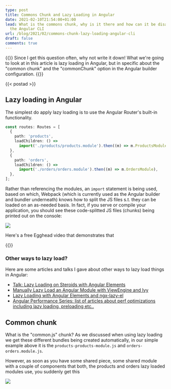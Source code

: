 ```yaml
---
type: post
title: Commons Chunk and Lazy Loading in Angular
date: 2021-02-10T21:54:00+01:00
lead: What is the commons chunk, why is it there and how can it be disabled with
  the Angular CLI
url: /blog/2021/02/commons-chunk-lazy-loading-angular-cli
draft: false
comments: true
---
```

{{<intro>}}
  Since I get this question often, why not write it down! What we're going to look at in this article is lazy loading in Angular, but in specific about the "common chunk" and the "commonChunk" option in the Angular builder configuration.
{{</intro>}}

<!--more-->

{{< postad >}}

## Lazy loading in Angular

The simplest do apply lazy loading is to use the Angular Router's built-in functionality.

```typescript
const routes: Routes = [
  {
    path: 'products',
    loadChildren: () =>
      import('./products/products.module').then((m) => m.ProductsModule),
  },
  {
    path: 'orders',
    loadChildren: () =>
      import('./orders/orders.module').then((m) => m.OrdersModule),
  },
];
```

Rather than referencing the modules, an `import` statement is being used, based on which, Webpack (which is currently used as the Angular builder and bundler underneath) knows how to split the JS files s.t. they can be loaded on an as-needed basis. In fact, if you serve or compile your application, you should see these code-splitted JS files (chunks) being printed out on the console:

![](/blog/assets/imgs/ng-lazy-chunks.png)

Here's a free Egghead video that demonstrates that

{{<egghead-lesson uid="lessons/angular-apply-route-level-code-splitting-and-lazy-loading-with-the-angular-cli" >}}

### Other ways to lazy load?

Here are some articles and talks I gave about other ways to lazy load things in Angular:

* [Talk: Lazy Loading on Steroids with Angular Elements](/blog/2019/12/jsbe-lazy-loading-ngelements/)
* [Manually Lazy Load an Angular Module with ViewEngine and Ivy](/blog/2019/10/lazyload-module-ivy-viewengine/)
* [Lazy Loading with Angular Elements and ngx-lazy-el](/blog/2019/11/lazy-loading-angular-ngx-lazy-el/)
* [Angular Performance Series: list of articles about perf optimizations including lazy loading, preloading etc..](/blog/2019/08/ngperf-route-level-code-splitting/)

## Common chunk

What is the "common.js" chunk? As we discussed when using lazy loading we get these different bundles being created automatically, in our simple example above it is the `products-products-module.js` and `orders-orders.module.js`.

However, as soon as you have some shared piece, some shared module with a couple of components that both, the products and orders lazy loaded modules use, you suddenly get this

![](/blog/assets/imgs/ng-lazy-chunks-common.png)